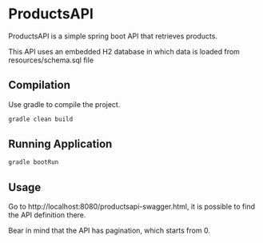 # ProductsAPI

ProductsAPI is a simple spring boot API that retrieves products.

This API uses an embedded H2 database in which data is loaded from resources/schema.sql file

## Compilation

Use gradle to compile the project.

```bash
gradle clean build
```

## Running Application
```bash
gradle bootRun
```

## Usage

Go to http://localhost:8080/productsapi-swagger.html, it is possible to find the API definition there.

Bear in mind that the API has pagination, which starts from 0.